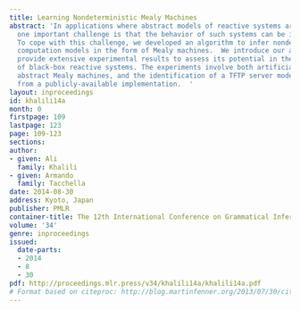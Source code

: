 ```yaml
---
title: Learning Nondeterministic Mealy Machines
abstract: 'In applications where abstract models of reactive systems are to be inferred,
  one important challenge is that the behavior of such systems can be inherently nondeterministic.
  To cope with this challenge, we developed an algorithm to infer nondeterministic
  computation models in the form of Mealy machines.  We introduce our approach and
  provide extensive experimental results to assess its potential in the identification
  of black-box reactive systems. The experiments involve both artificially-generated
  abstract Mealy machines, and the identification of a TFTP server model starting
  from a publicly-available implementation.  '
layout: inproceedings
id: khalili14a
month: 0
firstpage: 109
lastpage: 123
page: 109-123
sections: 
author:
- given: Ali
  family: Khalili
- given: Armando
  family: Tacchella
date: 2014-08-30
address: Kyoto, Japan
publisher: PMLR
container-title: The 12th International Conference on Grammatical Inference
volume: '34'
genre: inproceedings
issued:
  date-parts:
  - 2014
  - 8
  - 30
pdf: http://proceedings.mlr.press/v34/khalili14a/khalili14a.pdf
# Format based on citeproc: http://blog.martinfenner.org/2013/07/30/citeproc-yaml-for-bibliographies/
---
```

